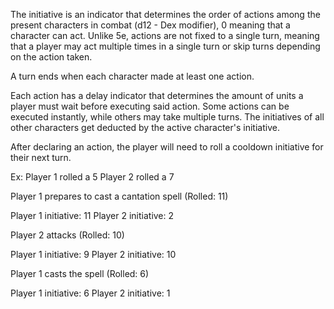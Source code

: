 The initiative is an indicator that determines the order of actions among the present characters in combat (d12 - Dex modifier), 0 meaning that a character can act. 
Unlike 5e, actions are not fixed to a single turn, meaning that a player may act multiple times in a single turn or skip turns depending on the action taken.

A turn ends when each character made at least one action.

Each action has a delay indicator that determines the amount of units a player must wait before executing said action. Some actions can be executed instantly, while others may take multiple turns. 
The initiatives of all other characters get deducted by the active character's initiative.

After declaring an action, the player will need to roll a cooldown initiative for their next turn.


Ex: 
Player 1 rolled a 5
Player 2 rolled a 7

Player 1 prepares to cast a cantation spell (Rolled: 11)

Player 1 initiative: 11
Player 2 initiative: 2

Player 2 attacks (Rolled: 10)

Player 1 initiative: 9
Player 2 initiative: 10

Player 1 casts the spell (Rolled: 6)

Player 1 initiative: 6
Player 2 initiative: 1

